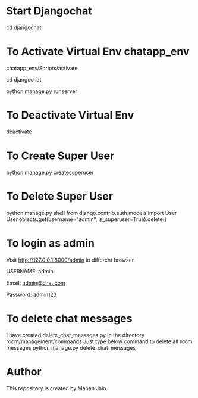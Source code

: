 # Start Djangochat 
cd djangochat

# To Activate Virtual Env chatapp_env 
chatapp_env/Scripts/activate

cd djangochat

python manage.py runserver

# To Deactivate Virtual Env
deactivate


# To Create Super User
python manage.py createsuperuser 

# To Delete Super User
python manage.py shell
from django.contrib.auth.models import User
User.objects.get(username="admin", is_superuser=True).delete()

# To login as admin
Visit http://127.0.0.1:8000/admin in different browser

USERNAME: admin

Email: admin@chat.com	

Password: admin123

# To delete chat messages 
I have created delete_chat_messages.py in the directory room/management/commands
Just type below command to delete all room messages
python manage.py delete_chat_messages

# Author
This repository is created by Manan Jain.
